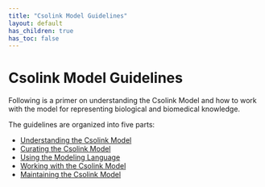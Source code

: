 ```yaml
---
title: "Csolink Model Guidelines"
layout: default
has_children: true
has_toc: false
---
```


# Csolink Model Guidelines

Following is a primer on understanding the Csolink Model and how to work with the model for representing biological and biomedical knowledge.

The guidelines are organized into five parts:
- [Understanding the Csolink Model](understanding-the-model.md)
- [Curating the Csolink Model](curating-the-model.md)
- [Using the Modeling Language](using-the-modeling-language.md)
- [Working with the Csolink Model](working-with-the-model.md)
- [Maintaining the Csolink Model](maintaining-the-model.md)
